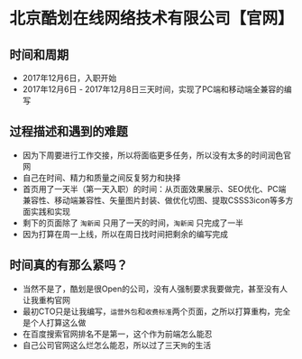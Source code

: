 # 北京酷划在线网络技术有限公司【官网】

## 时间和周期

* 2017年12月6日，入职开始
* 2017年12月6日 - 2017年12月8日三天时间，实现了PC端和移动端全兼容的编写

## 过程描述和遇到的难题

* 因为下周要进行工作交接，所以将面临更多任务，所以没有太多的时间润色官网
* 自己在时间、精力和质量之间反复努力和抉择
* 首页用了一天半（第一天入职）的时间：从页面效果展示、SEO优化、PC端兼容性、移动端兼容性、矢量图片封装、做优化切图、提取CSSS3icon等多方面实践和实现
* 剩下的页面除了 `淘新闻` 只用了一天的时间，`淘新闻` 只完成了一半
* 因为打算在周一上线，所以在周日找时间把剩余的编写完成

## 时间真的有那么紧吗？

* 当然不是了，酷划是很Open的公司，没有人强制要求我要做完，甚至没有人让我重构官网
* 最初CTO只是让我编写，`运营外包`和`收费标准`两个页面，之所以打算重构，完全是个人打算这么做
* 在百度搜索官网排名不是第一，这个作为前端怎么能忍
* 自己公司官网这么烂怎么能忍，所以过了三天`狗`的生活

